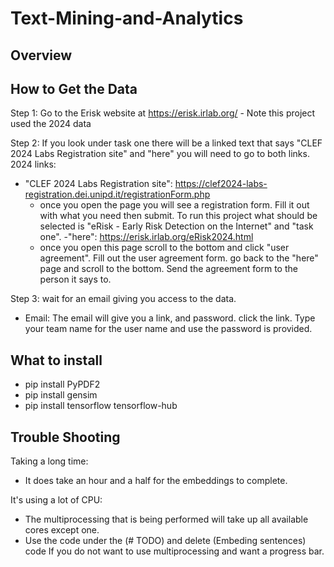 # Text-Mining-and-Analytics
## Overview

## How to Get the Data
Step 1: Go to the Erisk website at https://erisk.irlab.org/  - Note this project used the 2024 data  

Step 2: If you look under task one there will be a linked text that says "CLEF 2024 Labs Registration site" and "here" you will need to go to both links.
2024 links:
- "CLEF 2024 Labs Registration site": https://clef2024-labs-registration.dei.unipd.it/registrationForm.php
  - once you open the page you will see a registration form. Fill it out with what you need then submit. To run this project what should be selected is "eRisk - Early Risk Detection on the Internet" and "task one".
-"here": https://erisk.irlab.org/eRisk2024.html
  - once you open this page scroll to the bottom and click "user agreement". Fill out the user agreement form. go back to the "here" page and scroll to the bottom. Send the agreement form to the person it says to. 

Step 3: wait for an email giving you access to the data.
- Email: The email will give you a link, and password. click the link. Type your team name for the user name and use the password is provided. 

## What to install
- pip install PyPDF2
- pip install gensim
- pip install tensorflow tensorflow-hub

## Trouble Shooting
Taking a long time: 
- It does take an hour and a half for the embeddings to complete.
  
It's using a lot of CPU: 
- The multiprocessing that is being performed will take up all available cores except one.
- Use the code under the (# TODO) and delete (Embeding sentences) code If you do not want to use multiprocessing and want a progress bar.

